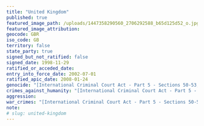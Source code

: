 ```yaml
---
title: "United Kingdom"
published: true
featured_image_path: /uploads/1447358290560_2706292588_b65d125d52_o.jpg
featured_image_attribution:
geocode: GBR
iso_code: GB
territory: false
state_party: true
signed_but_not_ratified: false
signed_date: 1998-11-29
ratified_or_acceded_date:
entry_into_force_date: 2002-07-01
ratified_apic_date: 2008-01-24
genocide: "[International Criminal Court Act - Part 5 - Sections 50-53, 55, 56, 58-60, 66; Schedule 8 - Article 6](https://iccdb.hrlc.net/data/doc/85/keyword/46/)"
crimes_against_humanity: "[International Criminal Court Act - Part 5 - Sections 50-53, 55, 58, 60, 66, 71; Schedule 8 - Article 7](https://iccdb.hrlc.net/data/doc/85/keyword/13/)"
aggression:
war_crimes: "[International Criminal Court Act - Part 5 - Sections 50-53, 55, 56, 58-60, 66; Schedule 8 - Article 8](https://iccdb.hrlc.net/data/doc/85/keyword/145/)"
note:
# slug: united-kingdom
---
```

